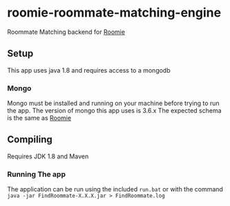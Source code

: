 # roomie-roommate-matching-engine
Roommate Matching backend for [Roomie](https://github.com/JoeRoussy/roomie)

## Setup
This app uses java 1.8 and requires access to a mongodb

### Mongo
Mongo must be installed and running on your machine before trying to run the app. The version of mongo this app uses is 3.6.x
The expected schema is the same as [Roomie](https://github.com/JoeRoussy/roomie)

## Compiling
Requires JDK 1.8 and Maven

### Running The app
The application can be run using the included `run.bat` or with the command `java -jar FindRoommate-X.X.X.jar > FindRoommate.log`

